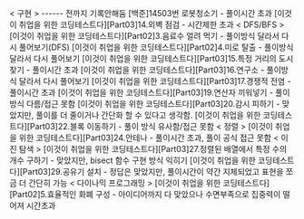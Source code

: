 < 구현 >
------ 전까지 기록안해둠
[백준]14503번 로봇청소기 - 풀이시간 초과
[이것이 취업을 위한 코딩테스트다][Part03]14.외벽 점검 - 시간제한 초과
< DFS/BFS >
[이것이 취업을 위한 코딩테스트다][Part02]3.음료수 얼려 먹기 - 풀이방식 달라서 다시 풀어보기(DFS)
[이것이 취업을 위한 코딩테스트다][Part02]4.미로 탈출 - 풀이방식 달라서 다시 풀어보기
[이것이 취업을 위한 코딩테스트다][Part03]15.특정 거리의 도시 찾기 - 풀이시간 초과
[이것이 취업을 위한 코딩테스트다][Part03]16.연구소 - 풀이방식 달라서 다시 풀어보기
[이것이 취업을 위한 코딩테스트다][Part03]17.경쟁적 전염 - 풀이시간 초과
[이것이 취업을 위한 코딩테스트다][Part03]19.연산자 끼워넣기 - 풀이 방식 다름/접근 못함
[이것이 취업을 위한 코딩테스트다][Part03]20.감시 피하기 - 맞았지만, 풀이를 더 줄이거나 간단화 할 수 있다고 생각함.
[이것이 취업을 위한 코딩테스트다][Part03]22.블록 이동하기 - 풀이 방식 유사함/접근 못함
< 정렬 >
[이것이 취업을 위한 코딩테스트다][Part03]24.안테나 - 풀이시간 초과, 풀이 공식 접근 못함
< 이진 탐색 >
[이것이 취업을 위한 코딩테스트다][Part03]27.정렬된 배열에서 특정 수의 개수 구하기 - 맞았지만, bisect 함수 구현 방식 익히기
[이것이 취업을 위한 코딩테스트다][Part03]29.공유기 설치 - 정답은 맞았지만, 풀이시간이 약간 지체되었고 표현을 쪼금 더 간단히 가능
< 다이나믹 프로그래밍 >
[이것이 취업을 위한 코딩테스트다][Part02]5.효율적인 화폐 구성 - 아이디어까지 다 맞았으나 수면부족으로 집중력이 떨어져 시간초과